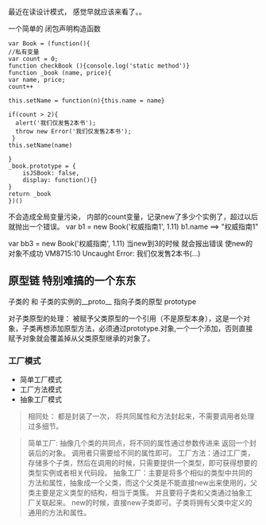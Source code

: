 最近在读设计模式， 感觉早就应该来看了。。

一个简单的 闭包声明构造函数

```
var Book = (function(){
//私有变量
var count = 0;
function checkBook (){console.log('static method')}
function _book (name, price){
var name, price;
count++

this.setName = function(n){this.name = name}

if(count > 2){
  alert('我们仅发售2本书'); 
  throw new Error('我们仅发售2本书'); 
 }
this.setName(name)

}
_book.prototype = {
    isJSBook: false,
    display: function(){}
}
return _book
})()
```
不会造成全局变量污染， 内部的count变量，记录new了多少个实例了，超过以后就抛出一个错误。
var b1 = new Book('权威指南1', 1.11)
b1.name ==>   "权威指南1"

var bb3 = new Book('权威指南', 1.11)
当new到3的时候  就会报出错误  使new的对象不成功
VM8715:10 Uncaught Error: 我们仅发售2本书(…)




## 原型链 特别难搞的一个东东
子类的 和 子类的实例的__proto__ 指向子类的原型 prototype

对子类原型的处理： 被赋予父类原型的一个引用（不是原型本身），这是一个对象，子类再想添加原型方法，必须通过prototype.对象,一个一个添加，否则直接赋予对象就会覆盖掉从父类原型继承的对象了。





### 工厂模式
+ 简单工厂模式
+ 工厂方法模式
+ 抽象工厂模式
> 相同处： 都是封装了一次， 将共同属性和方法封起来，不需要调用者处理过多细节。

> 简单工厂: 抽像几个类的共同点，将不同的属性通过参数传进来 返回一个封装后的对象。 调用者只需要给不同的属性即可。
> 工厂方法：通过工厂类，存储多个子类，然后在调用的时候，只需要提供一个类型，即可获得想要的类型实例或者相关代码段。
> 抽象工厂：主要是将多个相似的类型中共同的方法和属性，抽象成一个父类，而这个父类是不能直接new出来使用的，父类主要是定义类型的结构，相当于类簇。
    并且要将子类和父类通过抽象工厂关联起来。 new的时候，直接new子类即可。子类将拥有父类中定义的通用的方法和属性。
